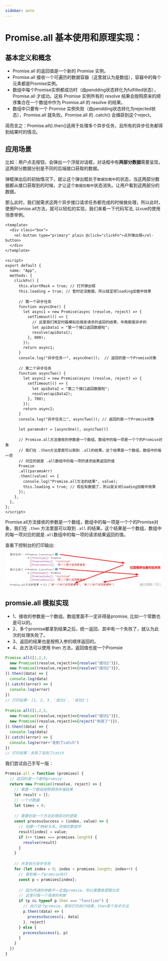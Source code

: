 ```yaml
---
sidebar: auto
---
```


# Promise.all 基本使用和原理实现：

## 基本定义和概念
- Promise.all 的返回值是一个新的 Promise 实例。
- Promise.all 接收一个可遍历的数据容器（这里就认为是数组），容器中的每个元素都是Promise实例。
- 数组中每个Promise实例都成功时（由pendding状态转化为fulfilled状态），Promise.all 才成功。这些 Promise 实例所有的 resolve 结果会按照原来的顺序集合在一个数组中作为 Promise.all 的 resolve 的结果。
- 数组中只要有一个 Promise 实例失败（由pendding状态转化为rejected状态），Promise.all 就失败。Promise.all 的 .catch() 会捕获到这个reject。

简而言之：Promise.all().then()适用于处理多个异步任务，且所有的异步任务都得到结果时的情况。

## 应用场景
比如：用户点击按钮，会弹出一个浮层对话框，对话框中有**两部分数据**需要呈现，这两部分数据分别是不同的后端接口获取的数据。

弹框弹出后的初始情况下，就让这个弹出框处于`数据加载中`的状态，当这两部分数据都从接口获取到的时候，才让这个`数据加载中`状态消失。让用户看到这两部分的数据。

那么此时，我们就需求这两个异步接口请求任务都完成的时候做处理，所以此时，使用Promise.all方法，就可以轻松的实现，我们来看一下代码写法, 以vue的使用场景举例。 

```vue
<template>
  <div class="box">
    <el-button type="primary" plain @click="clickFn">点开弹出框</el-button>
  </div>
</template>

<script>
export default {
  name: "App",
  methods: {
    clickFn() {
      this.alertMask = true; // 打开弹出框
      this.loading = true; // 暂时还没数据，所以就呈现loading加载中效果

      // 第一个异步任务
      function asyncOne() {
        let async1 = new Promise(async (resolve, reject) => {
          setTimeout(() => {
            // 这里我们用定时器模拟后端发请求的返回的结果，毕竟都是异步的
            let apiData1 = "第一个接口返回数据啦";
            resolve(apiData1);
          }, 800);
        });
        return async1;
      }
      console.log("异步任务一", asyncOne());  // 返回的是一个Promise对象

      // 第二个异步任务
      function asyncTwo() {
        let async2 = new Promise(async (resolve, reject) => {
          setTimeout(() => {
            let apiData2 = "第二个接口返回数据啦";
            resolve(apiData2);
          }, 700);
        });
        return async2;
      }
      console.log("异步任务二", asyncTwo()); // 返回的是一个Promise对象

      let paramsArr = [asyncOne(), asyncTwo()]

      // Promise.all方法接收的参数是一个数组，数组中的每一项是一个个的Promise对象
      // 我们在 .then方法里面可以取到 .all的结果。这个结果是一个数组，数组中的每一项
      // 对应的就是 .all数组中的每一项的请求结果返回的值
      Promise
      .all(paramsArr)
      .then((value) => {
        console.log("Promise.all方法的结果", value);
        this.loading = true; // 现在有数据了，所以就关闭loading加载中效果
      });
    },
  },
};
</script>
```

Promise.all方法接收的参数是一个数组，数组中的每一项是一个个的Promise对象，我们在 `.then` 方法里面可以取到 `.all` 的结果。这个结果是一个数组，数组中的每一项对应的就是`.all`数组中的每一项的请求结果返回的值。

查看下控制台的打印输出:

![promise.all](../images/js-base/promise/01.png)


## promsie.all 模拟实现
- 1、接收的参数是一个数组。数组里面不一定非得是promise, 比如一个常数也是可以的。
- 2、多个promise都拿到结果之后，统一返回，其中有一个失败了，就认为此次的处理失败了。
- 3、返回的结果也是按照入参的顺序返回的。
- 4、此方法可以使用 then 方法，返回值也是一个Promsie

```js
Promise.all([1,2,3,
  new Promise((resolve,reject)=>{resolve("成功1")}),  
  new Promise((resolve,reject)=>{resolve("成功2")}),  
]).then((data) => {
  console.log(data)
}).catch((error) => { 
  console.log(error)
})
// 打印结果: [1, 2, 3, '成功1', '成功2']

Promise.all([1,2,3,
  new Promise((resolve,reject)=>{resolve("成功1")}),  
  new Promise((resolve,reject)=>{reject("失败了")}),  
]).then((data) => {
  console.log(data)
}).catch((error) => { 
  console.log(error+"走到了catch") 
})
// 打印结果：失败了走到了catch
```
我们尝试自己手写一版：

```js
Promsie.all = function (promises) {
  // 返回的是一个新的promsie
  return new Promise((resolve, reject) => {
    // 需要一个数组按照顺序存储结果
    let result = [];
    // 一个计数器
    let times = 0;

    // 需要封装一个方法处理成功的逻辑
    const processSuccess = (index, value) => {
      // 创建一个映射关系，存储在数组中
      result[index] = value;
      if (++ times === promises.length) {
        resolve(result)
      }
    }

    // 并发执行异步任务 
    for (let index = 0; index < promises.length; index++) {
      // 拿到每一个promise执行
      const p = promises[index];
      
      // 因为传递的参数不一定是promsie，所以需要做逻辑分流
      // 这里只做一个简单的判断
      if (p && typeof p.then === "function") {
        // 执行这个promsie，拿到它的执行结果，then是个异步方法
        p.then((data) => {
          processSuccess(i, data)
        }, reject)
      } else {
        processSuccess(i, p)
      }
    }
  })
}
```
